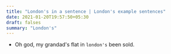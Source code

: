 ```yaml
---
title: "London's in a sentence | London's example sentences"
date: 2021-01-20T19:57:50+05:30
draft: falses
summary: "London's"
---
```

- Oh god, my grandad's flat in `london's` been sold.
                 
